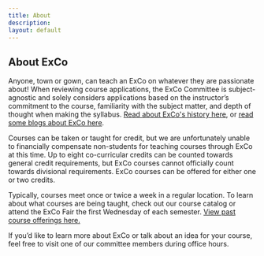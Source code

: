 ```yaml
---
title: About
description:
layout: default
---
```

## About ExCo

<p style="text-align: left">Anyone, town or gown, can teach an ExCo on whatever they are passionate about! When reviewing course applications, the ExCo Committee is subject-agnostic and solely considers applications based on the instructor’s commitment to the course, familiarity with the subject matter, and depth of thought when making the syllabus. <a href="/resources/history.html">Read about ExCo's history here</a>, or <a href="/resources/readmore.html">read some blogs about ExCo here</a>.</p>

<p style="text-align: left">Courses can be taken or taught for credit, but we are unfortunately unable to financially compensate non-students for teaching courses through ExCo at this time. Up to eight co-curricular credits can be counted towards general credit requirements, but ExCo courses cannot officially count towards divisional requirements. ExCo courses can be offered for either one or two credits.</p>

<p style="text-align: left">Typically, courses meet once or twice a week in a regular location. To learn about what courses are being taught, check out our course catalog or attend the ExCo Fair the first Wednesday of each semester. <a href="/resources/oldcourses.html">View past course offerings here.</a></p>

<p style="text-align: left">If you’d like to learn more about ExCo or talk about an idea for your course, feel free to visit one of our committee members during office hours.</p>
